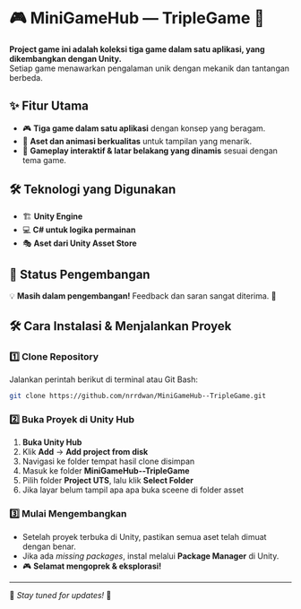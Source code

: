# 🎮 MiniGameHub — TripleGame 🚀  

**Project game ini adalah koleksi tiga game dalam satu aplikasi, yang dikembangkan dengan Unity.**  
Setiap game menawarkan pengalaman unik dengan mekanik dan tantangan berbeda.  

## ✨ Fitur Utama  
- 🎮 **Tiga game dalam satu aplikasi** dengan konsep yang beragam.  
- 🎨 **Aset dan animasi berkualitas** untuk tampilan yang menarik.  
- 🔄 **Gameplay interaktif & latar belakang yang dinamis** sesuai dengan tema game.  

## 🛠 Teknologi yang Digunakan  
- 🏗 **Unity Engine**  
- 💻 **C# untuk logika permainan**  
- 🎭 **Aset dari Unity Asset Store**  

## 🚀 Status Pengembangan  
💡 **Masih dalam pengembangan!** Feedback dan saran sangat diterima. 🚀  

## 🛠 **Cara Instalasi & Menjalankan Proyek**  

### **1️⃣ Clone Repository**  
Jalankan perintah berikut di terminal atau Git Bash:  
```sh  
git clone https://github.com/nrrdwan/MiniGameHub--TripleGame.git  
```

### **2️⃣ Buka Proyek di Unity Hub**  
1. **Buka Unity Hub**  
2. Klik **Add** → **Add project from disk**  
3. Navigasi ke folder tempat hasil clone disimpan  
4. Masuk ke folder **MiniGameHub--TripleGame**  
5. Pilih folder **Project UTS**, lalu klik **Select Folder**
6. Jika layar belum tampil apa apa buka sceene di folder asset

### **3️⃣ Mulai Mengembangkan**  
- Setelah proyek terbuka di Unity, pastikan semua aset telah dimuat dengan benar.  
- Jika ada *missing packages*, instal melalui **Package Manager** di Unity.  
- 🎮 **Selamat mengoprek & eksplorasi!**  

---

📌 *Stay tuned for updates!* 🚀
